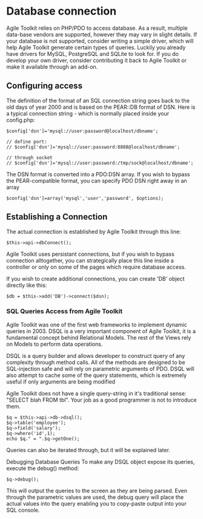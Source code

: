 # Database connection  

Agile Toolkit relies on PHP/PDO to access database. As a result, multiple data-base vendors are supported, however they may vary in slight details. If your database is not supported, consider writing a simple driver, which will help Agile Toolkit generate certain types of queries. Luckily you already have drivers for MySQL, PostgreSQL and SQLite to look for. If you do develop your own driver, consider contributing it back to Agile Toolkit or make it available through an add-on.

## Configuring access
The definition of the format of an SQL connection string goes back to the old days of year 2000 and is based on the PEAR::DB format of DSN. Here is a typical connection string - which is normally placed inside your config.php:

    $config['dsn']='mysql://user:password@localhost/dbname';

    // define port:
    // $config['dsn']='mysql://user:password:8888@localhost/dbname';

    // through socket
    // $config['dsn']='mysql://user:password:/tmp/sock@localhost/dbname';

The DSN format is converted into a PDO:DSN array. If you wish to bypass the PEAR-compatible format, you can specify PDO DSN right away in an array

    $config['dsn']=array('mysql','user','password', $options);

## Establishing a Connection
The actual connection is established by Agile Toolkit through this line:

    $this->api->dbConnect();

Agile Toolkit uses persistant connections, but if you wish to bypass connection alltogether, you can strategically place this line inside a controller or only on some of the pages which require database access.

If you wish to create additional connections, you can create 'DB' object directly like this:

    $db = $this->add('DB')->connect($dsn);

### SQL Queries Access from Agile Toolkit
Agile Toolkit was one of the first web frameworks to implement dynamic queries in 2003. DSQL is a very important component of Agile Toolkit, it is a fundamental concept behind Relational Models. The rest of the Views rely on Models to perform data operations.

DSQL is a query builder and allows developer to construct query of any complexity through method calls. All of the methods are designed to be SQL-injection safe and will rely on parametric arguments of PDO. DSQL will also attempt to cache some of the query statements, which is extremely useful if only arguments are being modified

Agile Toolkit does not have a single query-string in it's traditional sense: "SELECT blah FROM tbl". Your job as a good programmer is not to introduce them.

    $q = $this->api->db->dsql();
    $q->table('employee');
    $q->field('salary');
    $q->where('id',1);
    echo $q." = ".$q->getOne();

Queries can also be iterated through, but it will be explained later.

Debugging Database Queries
To make any DSQL object expose its queries, execute the debug() method:

    $q->debug();

This will output the queries to the screen as they are being parsed. Even through the parametric values are used, the debug query will place the actual values into the query enabling you to copy-paste output into your SQL console.
